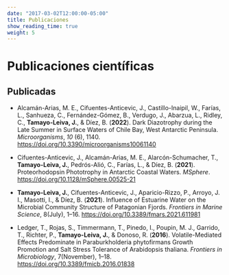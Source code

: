 ```yaml
---
date: "2017-03-02T12:00:00-05:00"
title: Publicaciones
show_reading_time: true
weight: 5
---
```


# Publicaciones científicas

## Publicadas

- Alcamán-Arias, M. E., Cifuentes-Anticevic, J., Castillo-Inaipil, W., Farías, L., Sanhueza, C., Fernández-Gómez, B., Verdugo, J., Abarzua, L., Ridley, C., **Tamayo-Leiva, J.**, & Díez, B. (**2022**). Dark Diazotrophy during the Late Summer in Surface Waters of Chile Bay, West Antarctic Peninsula. *Microorganisms*, *10* (6), 1140. https://doi.org/10.3390/microorganisms10061140

- Cifuentes-Anticevic, J., Alcamán-Arias, M. E., Alarcón-Schumacher, T., **Tamayo-Leiva, J.**, Pedrós-Alió, C., Farías, L., & Díez, B. (**2021**). Proteorhodopsin Phototrophy in Antarctic Coastal Waters. *MSphere*. https://doi.org/10.1128/mSphere.00525-21

- **Tamayo-Leiva, J.**, Cifuentes-Anticevic, J., Aparicio-Rizzo, P., Arroyo, J. I., Masotti, I., & Díez, B. (**2021**). Influence of Estuarine Water on the Microbial Community Structure of Patagonian Fjords. *Frontiers in Marine Science*, 8(July), 1–16. https://doi.org/10.3389/fmars.2021.611981

- Ledger, T., Rojas, S., Timmermann, T., Pinedo, I., Poupin, M. J., Garrido, T., Richter, P., **Tamayo-Leiva, J.**, & Donoso, R. (**2016**). Volatile-Mediated Effects Predominate in Paraburkholderia phytofirmans Growth Promotion and Salt Stress Tolerance of Arabidopsis thaliana. *Frontiers in Microbiology*, 7(November), 1–18. https://doi.org/10.3389/fmicb.2016.01838
